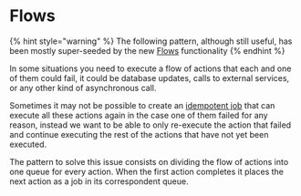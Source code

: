 # Flows

{% hint style="warning" %}
The following pattern, although still useful, has been mostly super-seeded by the new [Flows](../guide/flows.md) functionality
{% endhint %}

In some situations you need to execute a flow of actions that each and one of them could fail, it could be database updates, calls to external services, or any other kind of asynchronous call.

Sometimes it may not be possible to create an [idempotent job](idempotent-jobs.md) that can execute all these actions again in the case one of them failed for any reason, instead we want to be able to only re-execute the action that failed and continue executing the rest of the actions that have not yet been executed.

The pattern to solve this issue consists on dividing the flow of actions into one queue for every action. When the first action completes it places the next action as a job in its correspondent queue.

